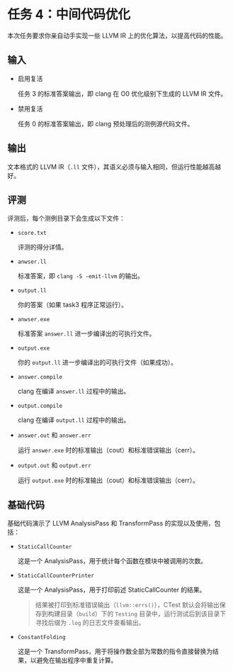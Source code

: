 # 任务 4：中间代码优化

本次任务要求你亲自动手实现一些 LLVM IR 上的优化算法，以提高代码的性能。

## 输入

- 启用复活

  任务 3 的标准答案输出，即 clang 在 O0 优化级别下生成的 LLVM IR 文件。

- 禁用复活

  任务 0 的标准答案输出，即 clang 预处理后的测例源代码文件。

## 输出

文本格式的 LLVM IR（`.ll` 文件），其语义必须与输入相同，但运行性能越高越好。

## 评测

评测后，每个测例目录下会生成以下文件：

- `score.txt`

  评测的得分详情。

- `anwser.ll`

  标准答案，即 `clang -S -emit-llvm` 的输出。

- `output.ll`

  你的答案（如果 task3 程序正常运行）。

- `anwser.exe`

  标准答案 `answer.ll` 进一步编译出的可执行文件。

- `output.exe`

  你的 `output.ll` 进一步编译出的可执行文件（如果成功）。

- `answer.compile`

  clang 在编译 `answer.ll` 过程中的输出。

- `output.compile`

  clang 在编译 `output.ll` 过程中的输出。

- `answer.out` 和 `answer.err`

  运行 `answer.exe` 时的标准输出（cout）和标准错误输出（cerr）。

- `output.out` 和 `output.err`

  运行 `output.exe` 时的标准输出（cout）和标准错误输出（cerr）。

## 基础代码

基础代码演示了 LLVM AnalysisPass 和 TransformPass 的实现以及使用，包括：

- `StaticCallCounter`

  这是一个 AnalysisPass，用于统计每个函数在模块中被调用的次数。

- `StaticCallCounterPrinter`

  这是一个 AnalysisPass，用于打印前述 StaticCallCounter 的结果。

  > 结果被打印到标准错误输出（`llvm::errs()`），CTest 默认会将输出保存到构建目录（`build`）下的 `Testing` 目录中，运行测试后到该目录下寻找后缀为 `.log` 的日志文件查看输出。

- `ConstantFolding`

  这是一个 TransformPass，用于将操作数全部为常数的指令直接替换为结果，以避免在输出程序中重复计算。
